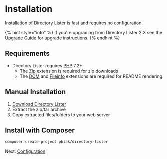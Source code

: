 # Installation

Installation of Directory Lister is fast and requires no configuration.

{% hint style="info" %}
If you're upgrading from Directory Lister 2.X see the [Upgrade Guide](upgrade-guide.md) for upgrade instructions.
{% endhint %}

## Requirements

* Directory Lister requires [PHP](https://www.php.net/) 7.2+
  * The [Zip](https://www.php.net/manual/en/book.zip.php) extension is required for zip downloads
  * The [DOM](https://www.php.net/en/dom) and [Fileinfo](https://www.php.net/manual/en/book.fileinfo.php) extensions are required for README rendering

## Manual Installation

1. [Download Directory Lister](https://www.directorylister.com)
2. Extract the zip/tar archive
3. Copy extracted files/folders to your web server

## Install with Composer

```bash
composer create-project phlak/directory-lister
```

Next: [Configuration](https://github.com/DirectoryLister/DirectoryLister/wiki/Configuration)

